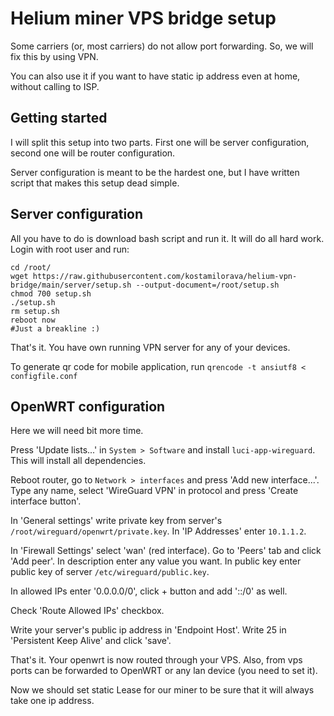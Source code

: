# Helium miner VPS bridge setup

Some carriers (or, most carriers) do not allow port forwarding. So, we will fix this by using VPN.

You can also use it if you want to have static ip address even at home, without calling to ISP.

## Getting started

I will split this setup into two parts. First one will be server configuration, second one will be router configuration.

Server configuration is meant to be the hardest one, but I have written script that makes this setup dead simple.

## Server configuration

All you have to do is download bash script and run it. It will do all hard work. Login with root user and run:

```
cd /root/
wget https://raw.githubusercontent.com/kostamilorava/helium-vpn-bridge/main/server/setup.sh --output-document=/root/setup.sh
chmod 700 setup.sh
./setup.sh
rm setup.sh
reboot now
#Just a breakline :)
```

That's it. You have own running VPN server for any of your devices.

To generate qr code for mobile application, run `qrencode -t ansiutf8 < configfile.conf`

## OpenWRT configuration

Here we will need bit more time.

Press 'Update lists...' in `System > Software` and install  `luci-app-wireguard`. This will install all dependencies.

Reboot router, go to `Network > interfaces` and press 'Add new interface...'. Type any name, select 'WireGuard VPN' in
protocol and press 'Create interface button'.

In 'General settings' write private key from server's `/root/wireguard/openwrt/private.key`. In 'IP Addresses'
enter `10.1.1.2`.

In 'Firewall Settings' select 'wan' (red interface). Go to 'Peers' tab and click 'Add peer'. In description enter any
value you want. In public key enter public key of server `/etc/wireguard/public.key`.

In allowed IPs enter '0.0.0.0/0', click + button and add '::/0' as well.

Check 'Route Allowed IPs' checkbox.

Write your server's public ip address in 'Endpoint Host'. Write 25 in 'Persistent Keep Alive' and click 'save'.

That's it. Your openwrt is now routed through your VPS. Also, from vps ports can be forwarded to OpenWRT or any lan
device (you need to set it).

Now we should set static Lease for our miner to be sure that it will always take one ip address.


